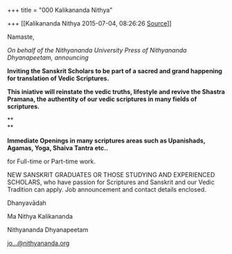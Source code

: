 +++
title = "000 Kalikananda Nithya"

+++
[[Kalikananda Nithya	2015-07-04, 08:26:26 [Source](https://groups.google.com/g/samskrita/c/Mo1Nwb_mIHA)]]



Namaste,

  

*On behalf of the Nithyananda University Press of Nithyananda Dhyanapeetam, announcing*  

  

**Inviting the Sanskrit Scholars to be part of a sacred and grand happening for translation of Vedic Scriptures.**  

**This iniative will reinstate the vedic truths, lifestyle and revive the Shastra Pramana, the authentity of our vedic scriptures in many fields of scriptures.**

**  
**

**Immediate Openings in many scriptures areas such as Upanishads, Agamas, Yoga, Shaiva Tantra etc..**

for Full-time or Part-time work.

  

NEW SANSKRIT GRADUATES OR THOSE STUDYING AND EXPERIENCED SCHOLARS, who have passion for Scriptures and Sanskrit and our Vedic Tradition can apply. Job announcement and contact details enclosed.

  

  

  

  

Dhanyavādah

Ma Nithya Kalikananda

Nithyananda Dhyanapeetam

[jo...@nithyananda.org]()  

  

